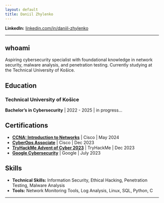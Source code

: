 ```yaml
---
layout: default
title: Daniil Zhylenko
---
```



**LinkedIn:** [linkedin.com/in/daniil-zhylenko](https://www.linkedin.com/in/daniil-zhylenko-6a7534268/)

---

## whoami
Aspiring cybersecurity specialist with foundational knowledge in network security, malware analysis, and penetration testing. Currently studying at the Technical University of Košice.

## Education

###  **Technical University of Košice**  
  **Bachelor’s in Cybersecurity** | 2022 - 2025 | in progress...   

## Certifications

- **[CCNA: Introduction to Networks](https://www.credly.com/badges/0848d246-b0aa-43a9-a59f-a80cabf6ebeb/linked_in_profile)** | Cisco | May 2024  
- **[CyberOps Associate](https://www.credly.com/badges/f8b41b8e-8069-4d29-8592-0a327a1c71ad/linked_in_profile)** | Cisco | Dec 2023  
- **[TryHackMe Advent of Cyber 2023](https://tryhackme-certificates.s3-eu-west-1.amazonaws.com/THM-XG5TIJGARE.png)** | TryHackMe | Dec 2023  
- **[Google Cybersecurity](https://www.coursera.org/account/accomplishments/professional-cert/JCZTQX7CDA4W)** | Google | July 2023    

## Skills

- **Technical Skills:** Information Security, Ethical Hacking, Penetration Testing, Malware Analysis  
- **Tools:** Network Monitoring Tools, Log Analysis, Linux, SQL, Python, C

---

